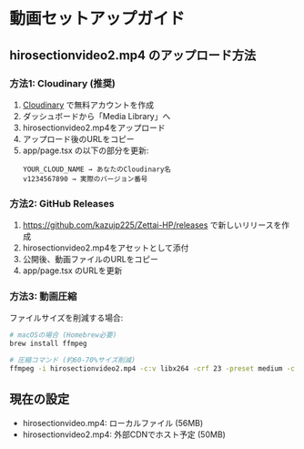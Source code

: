 # 動画セットアップガイド

## hirosectionvideo2.mp4 のアップロード方法

### 方法1: Cloudinary (推奨)
1. [Cloudinary](https://cloudinary.com/) で無料アカウントを作成
2. ダッシュボードから「Media Library」へ
3. hirosectionvideo2.mp4をアップロード
4. アップロード後のURLをコピー
5. app/page.tsx の以下の部分を更新:
   ```
   YOUR_CLOUD_NAME → あなたのCloudinary名
   v1234567890 → 実際のバージョン番号
   ```

### 方法2: GitHub Releases
1. https://github.com/kazujp225/Zettai-HP/releases で新しいリリースを作成
2. hirosectionvideo2.mp4をアセットとして添付
3. 公開後、動画ファイルのURLをコピー
4. app/page.tsx のURLを更新

### 方法3: 動画圧縮
ファイルサイズを削減する場合:
```bash
# macOSの場合 (Homebrew必要)
brew install ffmpeg

# 圧縮コマンド (約60-70%サイズ削減)
ffmpeg -i hirosectionvideo2.mp4 -c:v libx264 -crf 23 -preset medium -c:a aac -b:a 128k hirosectionvideo2_compressed.mp4
```

## 現在の設定
- hirosectionvideo.mp4: ローカルファイル (56MB)
- hirosectionvideo2.mp4: 外部CDNでホスト予定 (50MB)